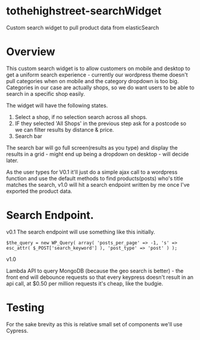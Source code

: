 # tothehighstreet-searchWidget
Custom search widget to pull product data from elasticSearch

# Overview

This custom search widget is to allow customers on mobile and desktop to get a uniform search experience - currently our wordpress theme doesn't pull categories when on mobile and the category dropdown is too big. Categories in our case are actually shops, so we do want users to be able to search in a specific shop easily.

The widget will have the following states.

1) Select a shop, if no selection search across all shops.
2) IF they selected 'All Shops' in the previous step ask for a postcode so we can filter results by distance & price.
4) Search bar 

The search bar will go full screen(results as you type) and display the results in a grid - might end up being a dropdown on desktop - will decide later.

As the user types for V0.1 it'll just do a simple ajax call to a wordpress function and use the default methods to find products(posts) who's title matches the search, v1.0 will hit a search endpoint written by me once I've exported the product data.

# Search Endpoint.

v0.1 The search endpoint will use something like this initially.

```
$the_query = new WP_Query( array( 'posts_per_page' => -1, 's' => esc_attr( $_POST['search_keyword'] ), 'post_type' => 'post' ) );
```

v1.0

Lambda API to query MongoDB (because the geo search is better) - the front end will debounce requests so that every keypress doesn't result in an api call, at $0.50 per million requests it's cheap, like the budgie.

# Testing

For the sake brevity as this is relative small set of components we'll use Cypress.